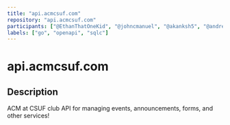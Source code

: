 ```yaml
---
title: "api.acmcsuf.com"
repository: "api.acmcsuf.com"
participants: ["@EthanThatOneKid", "@johncmanuel", "@akanksh5", "@andrewasg11", "@tomasohCHOM", "@akshaychaudhari", "@dustinchavez1", "tvpower89","@dhnpx","@ruby510", "@Haothai1", "@VickyaWei", "@weiweili1207"]
labels: ["go", "openapi", "sqlc"]
---
```


# api.acmcsuf.com

## Description

ACM at CSUF club API for managing events, announcements, forms, and other
services!
